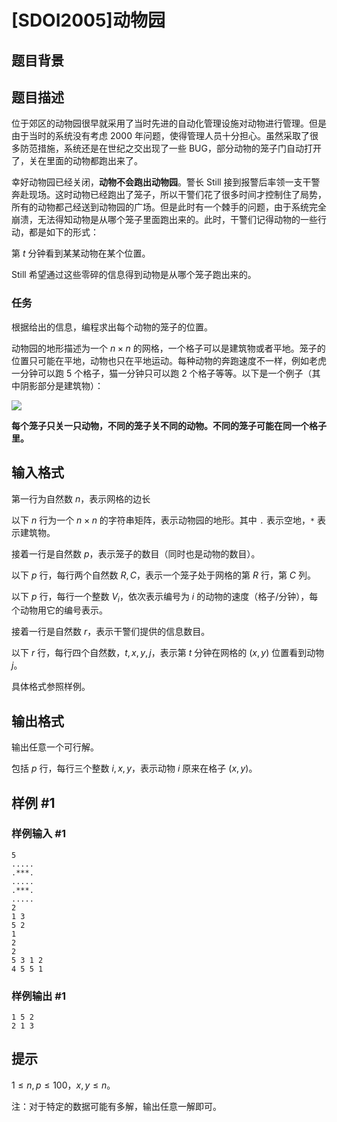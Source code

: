# [SDOI2005]动物园

## 题目背景



## 题目描述

位于郊区的动物园很早就采用了当时先进的自动化管理设施对动物进行管理。但是由于当时的系统没有考虑 $2000$ 年问题，使得管理人员十分担心。虽然采取了很多防范措施，系统还是在世纪之交出现了一些 BUG，部分动物的笼子门自动打开了，关在里面的动物都跑出来了。

幸好动物园已经关闭，**动物不会跑出动物园**。警长 Still 接到报警后率领一支干警奔赴现场。这时动物已经跑出了笼子，所以干警们花了很多时间才控制住了局势，所有的动物都己经送到动物园的广场。但是此时有一个棘手的问题，由于系统完全崩溃，无法得知动物是从哪个笼子里面跑出来的。此时，干警们记得动物的一些行动，都是如下的形式：

第 $t$ 分钟看到某某动物在某个位置。

Still 希望通过这些零碎的信息得到动物是从哪个笼子跑出来的。

### 任务

根据给出的信息，编程求出每个动物的笼子的位置。

动物园的地形描述为一个 $n\times n$ 的网格，一个格子可以是建筑物或者平地。笼子的位置只可能在平地，动物也只在平地运动。每种动物的奔跑速度不一样，例如老虎一分钟可以跑 $5$ 个格子，猫一分钟只可以跑 $2$ 个格子等等。以下是一个例子（其中阴影部分是建筑物）：

![](https://cdn.luogu.com.cn/upload/pic/1577.png)

**每个笼子只关一只动物，不同的笼子关不同的动物。不同的笼子可能在同一个格子里。**

## 输入格式

第一行为自然数 $n$，表示网格的边长

以下 $n$ 行为一个 $n\times n$ 的字符串矩阵，表示动物园的地形。其中 `.` 表示空地，`*` 表示建筑物。

接着一行是自然数 $p$，表示笼子的数目（同时也是动物的数目）。

以下 $p$ 行，每行两个自然数 $R,C$，表示一个笼子处于网格的第 $R$ 行，第 $C$ 列。

以下 $p$ 行，每行一个整数 $V_i$，依次表示编号为 $i$ 的动物的速度（格子/分钟），每个动物用它的编号表示。

接着一行是自然数 $r$，表示干警们提供的信息数目。

以下 $r$ 行，每行四个自然数，$t,x, y, j$，表示第 $t$ 分钟在网格的 $(x, y)$ 位置看到动物 $j$。

具体格式参照样例。

## 输出格式

输出任意一个可行解。

包括 $p$ 行，每行三个整数 $i,x,y$，表示动物 $i$ 原来在格子 $(x,y)$。

## 样例 #1

### 样例输入 #1
```
5
.....
.***.
.....
.***.
.....
2
1 3
5 2
1
2
2
5 3 1 2
4 5 5 1
```

### 样例输出 #1

```
1 5 2
2 1 3
```

## 提示

$1\leq n,p\leq 100$，$x,y\leq n$。

注：对于特定的数据可能有多解，输出任意一解即可。
